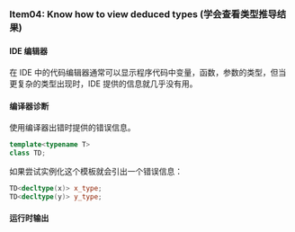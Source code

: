 ### Item04: Know how to view deduced types (学会查看类型推导结果)

#### IDE 编辑器

在 IDE 中的代码编辑器通常可以显示程序代码中变量，函数，参数的类型，但当更复杂的类型出现时，IDE 提供的信息就几乎没有用。

#### 编译器诊断

使用编译器出错时提供的错误信息。

```cpp
template<typename T>
class TD;
```

如果尝试实例化这个模板就会引出一个错误信息：

```cpp
TD<decltype(x)> x_type;
TD<decltype(y)> y_type;
```

#### 运行时输出

